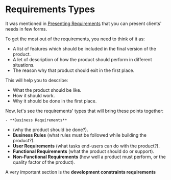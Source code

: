 # Requirements Types
It was mentioned in [Presenting Requirements](https://github.com/SG-Eddin/Technical-Documentation-Best-Practices/blob/main/Requirements/Requirements-Overview.md#presenting-requirements) that you can present clients' needs in few forms. 

To get the most out of the requirements, you need to think of it as:
- A list of features which should be included in the final version of the product.
- A let of description of how the product should perform in different situations.
- The reason why that product should exit in the first place.

This will help you to describe:
- What the product should be like.
- How it should work.
- Why it should be done in the first place.

Now, let's see the requirements' types that will bring these points together:

```
- **Business Requirements** 
```
- (why the product should be done?).
- **Business Rules** (what rules must be followed while building the product?).
- **User Requirements** (what tasks end-users can do with the product?).
- **Functional Requirements** (what the product should do or support).
- **Non-Functional Requirements** (how well a product must perform, or the quality factor of the product).

A very important section is the **development constraints requirements**
